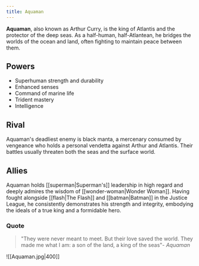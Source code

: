 ```yaml
---
title: Aquaman
---
```

**Aquaman**, also known as Arthur Curry, is the king of Atlantis and the protector of the deep seas. As a half-human, half-Atlantean, he bridges the worlds of the ocean and land, often fighting to maintain peace between them.

## Powers
- Superhuman strength and durability
- Enhanced senses
- Command of marine life
- Trident mastery
- Intelligence

## Rival
Aquaman's deadliest enemy is black manta, a mercenary consumed by vengeance who holds a personal vendetta against Arthur and Atlantis. Their battles usually threaten both the seas and the surface world. 

## Allies
Aquaman holds [[superman|Superman's]] leadership in high regard and deeply admires the wisdom of [[wonder-woman|Wonder Woman]]. Having fought alongside [[flash|The Flash]] and [[batman|Batman]] in the Justice League, he consistently demonstrates his strength and integrity, embodying the ideals of a true king and a formidable hero.

### Quote
> "They were never meant to meet. But their love saved the world. They made me what I am: a son of the land, a king of the seas"- *Aquaman*

![[Aquaman.jpg|400]]